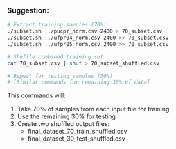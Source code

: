 ### Suggestion:

```bash
# Extract training samples (70%)
./subset.sh ../pucpr_norm.csv 2400 > 70_subset.csv
./subset.sh ../ufpr04_norm.csv 2400 >> 70_subset.csv
./subset.sh ../ufpr05_norm.csv 2400 >> 70_subset.csv

# Shuffle combined training set
cat 70_subset.csv | shuf > 70_subset_shuffled.csv

# Repeat for testing samples (30%)
# [Similar commands for remaining 30% of data]
```
This commands will:
1. Take 70% of samples from each input file for training
2. Use the remaining 30% for testing
3. Create two shuffled output files:
   - final_dataset_70_train_shuffled.csv
   - final_dataset_30_test_shuffled.csv
